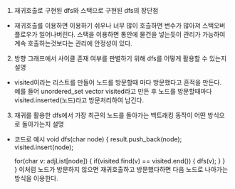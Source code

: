 1. 재귀호출로 구현된 dfs와 스택으로 구현된 dfs의 장단점  
  - 재귀호출를 이용하면 이용하기 쉬우나 너무 많이 호츨하면 변수가 많아져 스택오버플로우가 일어나버린다. 스택을 이용하면 통안에 물건을 넣는듯이 관리가 가능하여 계속 호출하는것보다는 관리에 안정성이 있다.


2. 방향 그래프에서 사이클 존재 여부를 판별하기 위해 dfs를 어떻게 활용할 수 있는지 설명 
  - visited이라는 리스트를 만들어 노드를 방문할때 마다 방문했다고 흔적을 만든다. 예를 들어 unordered_set vector<char> visited라고 만든 후 노드를 방문할때마다 visited.inserted(노드)라고 방문처리하여 남긴다.


3. 재귀를 활용한 dfs에서 가장 최근의 노드를 돌아가는 백트래킹 동작이 어떤 방식으로 돌아가는지 설명
  - 코드로 예시
void dfs(char node)
{
    result.push_back(node);
    visited.insert(node);

    for(char v: adjList[node])
    {
        if(visited.find(v) == visited.end())
        {
            dfs(v);
        }
    }
}
이처럼 노드가 방문하지 않으면 재귀호출하고 방문했다하면 다음 노드로 나아가는 방식을 이용한다. 

